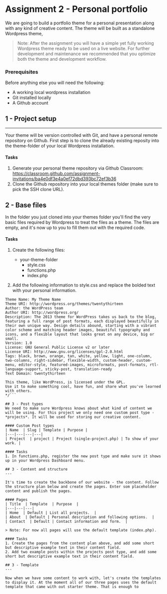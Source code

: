# Assignment 2 - Personal portfolio

We are going to build a portfolio theme for a personal presentation along with any kind of creative content. The theme will be built as a standalone Wordpress theme, 

> Note: After the assignment you will have a simple yet fully working Wordpress theme ready to be used on a live website. For further development and maintenance we recommended that you optimize both the theme and development workflow.

### Prerequisites
Before anything else you will need the following:

* A working local wordpress installation
* Git installed locally
* A Github account

## 1 - Project setup
---
Your theme will be version controlled with Git, and have a personal remote repository on Github. First step is to clone the already existing reposity into the theme-folder of your local Wordpress installation.

#### Tasks
1. Generate your personal theme repository via Github Classroom:
https://classroom.github.com/assignment-invitations/ba4e0df3e4a0ef72dbd393bc72ef3b36 
2. Clone the Github repository into your local themes folder (make sure to pick the SSH clone URL).

## 2 - Base files
In the folder you just cloned into your themes folder you'll find the very basic files required by Wordpress to treat the files as a theme. The files are empty, and it's now up to you to fill them out with the required code.

#### Tasks
1. Create the following files:
	- your-theme-folder
    	- style.css
        - functions.php
        - index.php
        
2. Add the following information to style.css and replace the bolded text with your personal information.

```/*
Theme Name: My Theme Name
Theme URI: http://wordpress.org/themes/twentythirteen
Author: the WordPress team
Author URI: http://wordpress.org/
Description: The 2013 theme for WordPress takes us back to the blog, featuring a full range of post formats, each displayed beautifully in their own unique way. Design details abound, starting with a vibrant color scheme and matching header images, beautiful typography and icons, and a flexible layout that looks great on any device, big or small.
Version: 1.0
License: GNU General Public License v2 or later
License URI: http://www.gnu.org/licenses/gpl-2.0.html
Tags: black, brown, orange, tan, white, yellow, light, one-column, two-columns, right-sidebar, flexible-width, custom-header, custom-menu, editor-style, featured-images, microformats, post-formats, rtl-language-support, sticky-post, translation-ready
Text Domain: twentythirteen

This theme, like WordPress, is licensed under the GPL.
Use it to make something cool, have fun, and share what you've learned with others.
*/```

## 3 - Post types
We need to make sure Wordpress knows about what kind of content we will be using. For this project we only need one custom post type - *projects*. It will be used for storing our creative content.

#### Custom Post types
| Name  | Slug | Template | Purpose |
|---|---|---|---|
| Project  | project | Project (single-project.php) | To show of your work. |

#### Tasks
1. In functions.php, register the new post type and make sure it shows up in your Wordpress Dashboard menu.

## 3 - Content and structure
---

It's time to create the backbone of our website - the content. Follow the structure plan below and create the pages. Enter som placeholder content and publish the pages.

#### Pages
| Title  | Template  | Purpose  |
|---|---|---|
| Home  | Default | List all projects.  |
| About  | Default | Personal description and following options.  |
| Contact  | Default | Contact information and form.  |

> Note: For now all pages will use the default template (index.php).

#### Tasks
1. Create the pages from the content plan above, and add some short but descriptive example text in their content field.
2. Add two example posts within the projects post type, and add some short but descriptive example text in their content field.

## 3 - Template
---

Now when we have some content to work with, let's create the templates to display it. At the moment all of our three pages uses the default template that came with out starter theme. That is enough to
